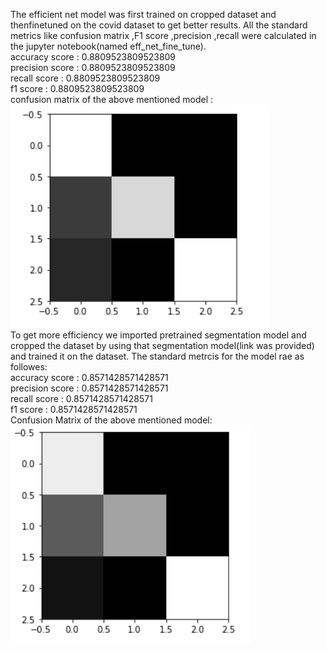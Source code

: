 
The efficient net model was first trained on cropped dataset and thenfinetuned on the covid dataset to get better results.
All the standard metrics like confusion matrix ,F1 score ,precision ,recall were calculated in the jupyter notebook(named eff_net_fine_tune).<br/>
accuracy score : 0.8809523809523809<br/>
precision score : 0.8809523809523809<br/>
recall score : 0.8809523809523809<br/>
f1 score : 0.8809523809523809<br/>
confusion matrix of the above mentioned model :<br/>
!["confusion matrix"](https://github.com/mano3-1/CovidNet/blob/master/jupyter_notebooks_for_training/images/cm2.PNG)<br/>
To get more efficiency we imported pretrained segmentation model and cropped the dataset by using that segmentation model(link was provided) and trained it on the dataset. The standard metrcis for the model rae as followes:<br/>
accuracy score : 0.8571428571428571<br/>
precision score : 0.8571428571428571<br/>
recall score : 0.8571428571428571<br/>
f1 score : 0.8571428571428571<br/>
Confusion Matrix of the above mentioned model:<br/>
!["confusion matrix"](https://github.com/mano3-1/CovidNet/blob/master/jupyter_notebooks_for_training/images/cm.PNG)

